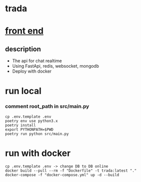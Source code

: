 # trada
# [front end](https://github.com/b1team/vuewebchat)
## description
- The api for chat realtime
- Using FastApi, redis, websocket, mongodb
- Deploy with docker
# run local
### comment root_path in src/main.py
```
cp .env.template .env
poetry env use python3.x
poetry install
export PYTHONPATH=$PWD
poetry run python src/main.py
```
# run with docker
```
cp .env.template .env -> change DB to DB online
docker build --pull --rm -f "Dockerfile" -t trada:latest "."
docker-compose -f "docker-compose.yml" up -d --build
```
